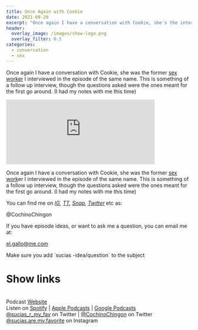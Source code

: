 ```yaml
---
title: Once Again with Cookie
date: 2021-09-20
excerpt: "Once again I have a conversation with Cookie, she's the interviewee in the episode [sex work](https://anchor.fm/sucias/episodes/Sex-Work-e14j4h2)"
header:
  overlay_image: /images/show-logo.png
  overlay_filter: 0.5
categories: 
  - conversation
  - sex
---
```


Once again I have a conversation with Cookie, she was the former [sex worker](https://anchor.fm/sucias/episodes/Sex-Work-e14j4h2) I interviewed in the episode of the same name. This is something of a follow up interview, though the questions asked were the ones meant for the first go around. (I had my notes with me this time)

<iframe src="https://open.spotify.com/embed/episode/41HIMgvxbHaMYDj61205op" width="80%" height="175" frameborder="0" allowtransparency-="true" allow="encrypted-media"></iframe>

Once again I have a conversation with Cookie, she was the former [sex work](https://anchor.fm/sucias/episodes/Sex-Work-e14j4h2)er I interviewed in the episode of the same name. This is something of a follow up interview, though the questions asked were the ones meant for the first go around. (I had my notes with me this time)

You can find me on [_IG_](https://www.instagram.com/cochinochingon/)_,_ [_TT_](https://www.tiktok.com/@cochinochingon)_,_ [_Snap_](https://www.snapchat.com/add/@cochinochingon)_,_ [_Twitter_](https://twitter.com/cochinochingon) etc as:

@CochinoChingon

If you have episode ideas, or want to ask me a question, you can email me at:

el.gallo@me.com

Make sure you add \`sucias -idea/question\` to the subject

# Show links

<br> Podcast [Website](https://sucias.xyz)  <a href='https://sucias.xyz'><i class='fas fa-link'></i></a>
<br> Listen on [Spotify](https://open.spotify.com/show/3XjoipCU3QzeIaQAAQpBdW)  <a href='https://open.spotify.com/show/3XjoipCU3QzeIaQAAQpBdW'><i class='fab fa-spotify'></i></a> | [Apple Podcasts](https://podcasts.apple.com/us/podcast/sucias-are-my-favorite/id1548173787)<i class='fas fa-podcast'></i> | [Google Podcasts](https://podcasts.google.com/feed/aHR0cHM6Ly9hbmNob3IuZm0vcy80MjI0YzYzYy9wb2RjYXN0L3Jzcw)  <a href='https://podcasts.google.com/feed/aHR0cHM6Ly9hbmNob3IuZm0vcy80MjI0YzYzYy9wb2RjYXN0L3Jzcw'><i class='fab fa-google-play'></i></a>
<br> [@sucias_r_my_fav](https://twitter.com/sucias_r_my_fav) on Twitter  <a href='https://twitter.com/sucias_r_my_fav'><i class='fab fa-twitter'></i></a> |  [@CochinoChingon](https://twitter.com/cochinochingon) on Twitter <a href='https://twitter.com/cochinochingon'><i class='fab fa-twitter'></i></a>
<br> [@sucias.are.my.favorite](https://instagram.com/sucias.are.my.favorite) on Instagram  <a href='https://www.instagram.com/sucias.are.my.favorite'><i class='fa-brands fa-instagram-square'></i></a>
